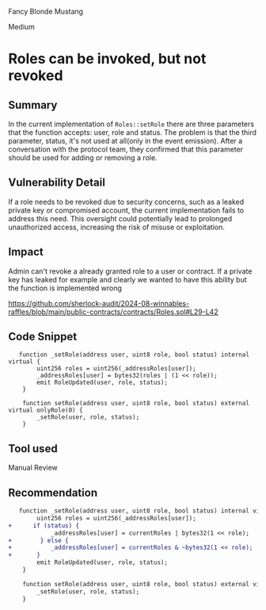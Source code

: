 Fancy Blonde Mustang

Medium

# Roles can be invoked, but not revoked

## Summary

In the current implementation of `Roles::setRole` there are three parameters that the function accepts: user, role and status. The problem is that the third parameter, status, it's not used at all(only in the event emission). After a conversation with the protocol team, they confirmed that this parameter should be used for adding or removing a role.

## Vulnerability Detail

If a role needs to be revoked due to security concerns, such as a leaked private key or compromised account, the current implementation fails to address this need. This oversight could potentially lead to prolonged unauthorized access, increasing the risk of misuse or exploitation.

## Impact

Admin can't revoke a already granted role to a user or contract. If a private key has leaked for example and clearly we wanted to have this ability but the function is implemented wrong

https://github.com/sherlock-audit/2024-08-winnables-raffles/blob/main/public-contracts/contracts/Roles.sol#L29-L42

## Code Snippet

```solidity
   function _setRole(address user, uint8 role, bool status) internal virtual {
        uint256 roles = uint256(_addressRoles[user]);
        _addressRoles[user] = bytes32(roles | (1 << role));
        emit RoleUpdated(user, role, status);
    }

    function setRole(address user, uint8 role, bool status) external virtual onlyRole(0) {
        _setRole(user, role, status);
    }
```

## Tool used

Manual Review

## Recommendation

```diff
   function _setRole(address user, uint8 role, bool status) internal virtual {
        uint256 roles = uint256(_addressRoles[user]);
+      if (status) {
            _addressRoles[user] = currentRoles | bytes32(1 << role);
+        } else {
+           _addressRoles[user] = currentRoles & ~bytes32(1 << role);
+       }
        emit RoleUpdated(user, role, status);
    }

    function setRole(address user, uint8 role, bool status) external virtual onlyRole(0) {
        _setRole(user, role, status);
    }
```